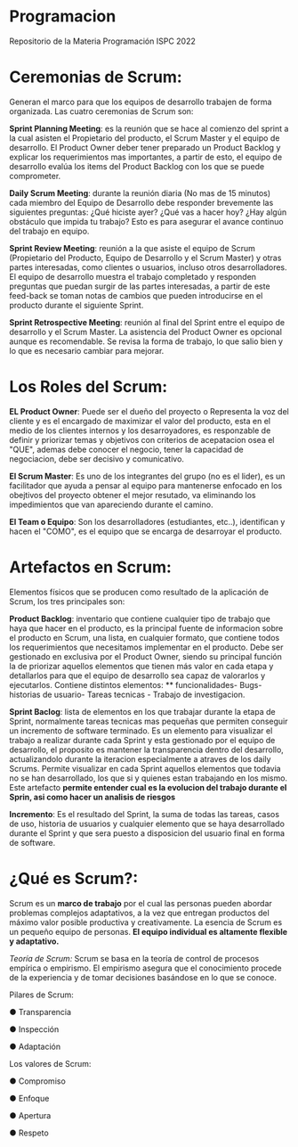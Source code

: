 # Programacion
Repositorio de la Materia Programación ISPC 2022

# Ceremonias de Scrum: 

Generan el marco para que los equipos de desarrollo trabajen de forma organizada. 
Las cuatro ceremonias de Scrum son:

  **Sprint Planning Meeting**: es la reunión que se hace al comienzo del sprint a la cual asisten el Propietario del 
     producto, el Scrum Master y el equipo de desarrollo. El Product Owner deber tener preparado un Product Backlog
     y explicar los requerimientos mas importantes, a partir de esto, el equipo de desarrollo evalúa los items del Product
     Backlog con los que se puede comprometer.

  **Daily Scrum Meeting**: durante la reunión diaria (No mas de 15 minutos) cada miembro del Equipo de Desarrollo debe responder
     brevemente las siguientes preguntas:
     ¿Qué hiciste ayer?
     ¿Qué vas a hacer hoy?
     ¿Hay algún obstáculo que impida tu trabajo?
     Esto es para asegurar el avance continuo del trabajo en equipo.

  **Sprint Review Meeting**: reunión a la que asiste el equipo de Scrum (Propietario del Producto, Equipo de
     Desarrollo y el Scrum Master) y otras partes interesadas, como clientes o usuarios, incluso otros desarrolladores. 
     El equipo de desarrollo muestra el trabajo completado y responden preguntas que puedan surgir de las partes interesadas,
     a partir de este feed-back se toman notas de cambios que pueden introducirse en el producto durante el siguiente Sprint.

  **Sprint Retrospective Meeting**: reunión al final del Sprint entre el equipo de desarrollo y el Scrum Master.
     La asistencia del Product Owner es opcional aunque es recomendable. Se revisa la forma de trabajo, lo que salio bien y lo
     que es necesario cambiar para mejorar.


  # Los Roles del Scrum:
  
  **EL Product Owner**: Puede ser el dueño del proyecto o Representa la voz del cliente y es el encargado de maximizar el valor del producto, esta 
    en el medio de los clientes internos y los desarroyadores, es responzable de definir y priorizar temas y objetivos con criterios
    de acepatacion osea el "QUE", ademas debe conocer el negocio, tener la capacidad de negociacion, debe ser decisivo y comunicativo.
    
  **El Scrum Master**: Es uno de los integrantes del grupo (no es el lider), es un facilitador que ayuda a pensar al equipo para mantenerse 
    enfocado en los obejtivos del proyecto obtener el mejor resutado, va eliminando los impedimientos que van apareciendo durante el camino.
    
  **El Team o Equipo**: Son los desarrolladores (estudiantes, etc..), identifican y hacen el "COMO", es el equipo que se encarga de desarroyar
    el producto.
  

  #   Artefactos en Scrum:
  
 Elementos físicos que se producen como resultado de la aplicación de Scrum, los tres principales son:
 
 **Product Backlog**: inventario que contiene cualquier tipo de trabajo que haya que hacer en el producto, es la principal fuente de informacion sobre el producto en Scrum, una lista, en cualquier formato, que contiene todos los requerimientos que necesitamos implementar en el producto. Debe ser gestionado en exclusiva por el Product Owner, siendo su principal función la de priorizar aquellos elementos que tienen más valor en cada etapa y detallarlos para que el equipo de desarrollo sea capaz de valorarlos y ejecutarlos. 
 Contiene distintos elementos: ** funcionalidades- Bugs- historias de usuario- Tareas tecnicas - Trabajo de investigacion.
 
 **Sprint Baclog**: lista de elementos en los que trabajar durante la etapa de Sprint, normalmente tareas tecnicas mas pequeñas que permiten conseguir un incremento de software terminado. 
 Es un elemento para visualizar el trabajo a realizar durante cada Sprint y esta gestionado por el equipo de desarrollo, el proposito es mantener la transparencia dentro del desarrollo, actualizandolo durante la iteracion especialmente a atraves de los daily Scrums. Permite visualizar en cada Sprint aquellos elementos que todavia no se han desarrollado, los que si y quienes estan trabajando en los mismo.
 Este artefacto **permite entender cual es la evolucion del trabajo durante el Sprin, asi como hacer un analisis de riesgos**
 
 **Incremento**: Es el resultado del Sprint, la suma de todas las tareas, casos de uso, historia de usuarios y cualquier elemento que se haya desarrollado durante el Sprint y que sera puesto a disposicion del usuario final en forma de software.
 
 
 # ¿Qué es Scrum?:
  
  Scrum es un **marco de trabajo** por el cual las personas pueden abordar problemas complejos adaptativos, a la vez que entregan productos del máximo valor posible productiva y creativamente.
  La esencia de Scrum es un pequeño equipo de personas. **El equipo individual es altamente flexible y adaptativo.**  
  
  *Teoría de Scrum:* Scrum se basa en la teoría de control de procesos empírica o empirismo. El empirismo asegura que el conocimiento procede de la experiencia y de tomar decisiones basándose en lo que se conoce.
  
  Pilares de Scrum:
  
  ● Transparencia
  
  ● Inspección
  
  ● Adaptación
  
  Los valores de Scrum:
  
  ● Compromiso
  
  ● Enfoque
  
  ● Apertura
  
  ● Respeto
 

